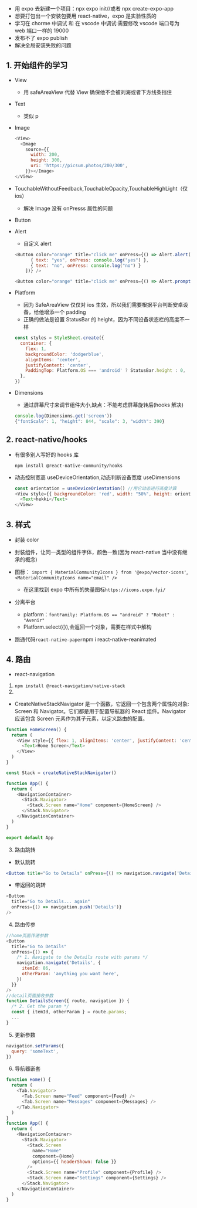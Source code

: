- 用 expo 去新建一个项目：npx expo init//或者 npx create-expo-app
- 想要打包出一个安装包要用 react-native，expo 是实验性质的
- 学习在 chorme 中调试 和 在 vscode 中调试:需要修改 vscode 端口号为 web 端口一样的 19000
- 发布不了 expo publish
- 解决全局安装失败的问题

## 1. 开始组件的学习

- View
  - 用 safeAreaView 代替 View 确保他不会被刘海或者下方线条挡住
- Text
  - 类似 p
- Image
  ```js
  <View>
    <Image
      source={{
        width: 200,
        height: 300,
        uri: 'https://picsum.photos/200/300',
      }}></Image>
  </View>
  ```
- TouchableWithoutFeedback,TouchableOpacity,TouchableHighLight（仅 ios）
  - 解决 Image 没有 onPresss 属性的问题
- Button
- Alert

  - 自定义 alert

  ```js
  <Button color="orange" title="click me" onPress={() => Alert.alert("alert title", "alert content", [
        { text: "yes", onPress: console.log("yes") },
        { text: "no", onPress: console.log("no") }
      ])} />

  <Button color="orange" title="click me" onPress={() => Alert.prompt("alert title", "alert content", text => console.log(text))} />
  ```

- Platform
  - 因为 SafeAreaView 仅仅对 ios 生效，所以我们需要根据平台判断安卓设备，给他增添一个 padding
  - 正确的做法是设置 StatusBar 的 height，因为不同设备状态栏的高度不一样
  ```js
  const styles = StyleSheet.create({
    container: {
      flex: 1,
      backgroundColor: 'dodgerblue',
      alignItems: 'center',
      justifyContent: 'center',
      PaddingTop: Platform.OS === 'android' ? StatusBar.height : 0,
    },
  })
  ```
- Dimensions

  - 通过屏幕尺寸来调节组件大小,缺点：不能考虑屏幕旋转后(hooks 解决)

  ```js
  console.log(Dimensions.get('screen'))
  {"fontScale": 1, "height": 844, "scale": 3, "width": 390}
  ```

## 2. react-native/hooks

- 有很多别人写好的 hooks 库

  ```shell
  npm install @react-native-community/hooks
  ```

- 动态控制宽高 useDeviceOrientation,动态判断设备宽度 useDimensions

  ```js
  const orientation = useDeviceOrientation() //用它动态进行高度计算
  <View style={{ backgroundColor: 'red', width: "50%", height: orientation.portrait == true ? 100 : 50 }}>
    <Text>hekki</Text>
  </View>
  ```

## 3. 样式

- 封装 color
- 封装组件，让同一类型的组件字体，颜色一致(因为 react-native 当中没有继承的概念)
- 图标： `import { MaterialCommunityIcons } from '@expo/vector-icons'`,`<MaterialCommunityIcons name="email" />`
  - 在这里找到 expo 中所有的失量图标`https://icons.expo.fyi/`
- 分离平台

  - platform：`fontFamily: Platform.OS == "android" ? "Robot" : "Avenir"`
  - Platform.select({}),会返回一个对象，需要在样式中解构

- 跑通代码`react-native-paper`npm i react-native-reanimated

## 4. 路由

- react-navigation

1. `npm install @react-navigation/native-stack`
2.

- CreateNativeStackNavigator 是一个函数，它返回一个包含两个属性的对象: Screen 和 Navigator。它们都是用于配置导航器的 React 组件。Navigator 应该包含 Screen 元素作为其子元素，以定义路由的配置。

```js
function HomeScreen() {
  return (
    <View style={{ flex: 1, alignItems: 'center', justifyContent: 'center' }}>
      <Text>Home Screen</Text>
    </View>
  )
}

const Stack = createNativeStackNavigator()

function App() {
  return (
    <NavigationContainer>
      <Stack.Navigator>
        <Stack.Screen name="Home" component={HomeScreen} />
      </Stack.Navigator>
    </NavigationContainer>
  )
}

export default App
```

3. 路由跳转

- 默认跳转

```jsx
<Button title="Go to Details" onPress={() => navigation.navigate('Details')} />
```

- 带返回的跳转

```js
<Button
  title="Go to Details... again"
  onPress={() => navigation.push('Details')}
/>
```

4. 路由传参

```js
//home页面传递参数
<Button
  title="Go to Details"
  onPress={() => {
    /* 1. Navigate to the Details route with params */
    navigation.navigate('Details', {
      itemId: 86,
      otherParam: 'anything you want here',
    })
  }}
/>
//detail页面接收参数
function DetailsScreen({ route, navigation }) {
  /* 2. Get the param */
  const { itemId, otherParam } = route.params;
  ...
}

```

5. 更新参数

```js
navigation.setParams({
  query: 'someText',
})
```

6. 导航器嵌套

```js
function Home() {
  return (
    <Tab.Navigator>
      <Tab.Screen name="Feed" component={Feed} />
      <Tab.Screen name="Messages" component={Messages} />
    </Tab.Navigator>
  )
}
function App() {
  return (
    <NavigationContainer>
      <Stack.Navigator>
        <Stack.Screen
          name="Home"
          component={Home}
          options={{ headerShown: false }}
        />
        <Stack.Screen name="Profile" component={Profile} />
        <Stack.Screen name="Settings" component={Settings} />
      </Stack.Navigator>
    </NavigationContainer>
  )
}
```
